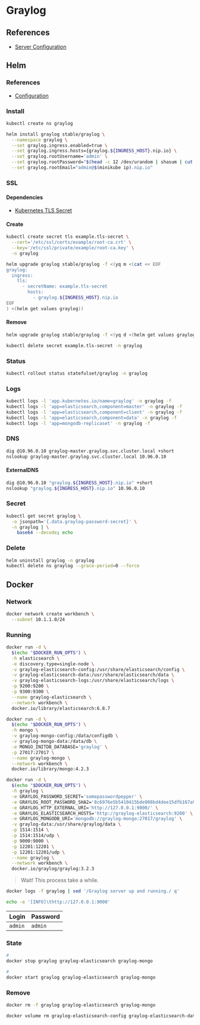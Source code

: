 # Graylog

<!-- https://github.com/petzah/graylog-plugin-matomo -->

## References

- [Server Configuration](https://docs.graylog.org/en/stable/pages/configuration/server.conf.html)

## Helm

### References

- [Configuration](https://github.com/helm/charts/tree/master/stable/graylog#configuration)

### Install

```sh
kubectl create ns graylog
```

```sh
helm install graylog stable/graylog \
  --namespace graylog \
  --set graylog.ingress.enabled=true \
  --set graylog.ingress.hosts={graylog.${INGRESS_HOST}.nip.io} \
  --set graylog.rootUsername='admin' \
  --set graylog.rootPassword="$(head -c 12 /dev/urandom | shasum | cut -d ' ' -f 1)" \
  --set graylog.rootEmail="admin@$(minikube ip).nip.io"
```

### SSL

#### Dependencies

- [Kubernetes TLS Secret](/k8s-tls-secret.md)

#### Create

```sh
kubectl create secret tls example.tls-secret \
  --cert='/etc/ssl/certs/example/root-ca.crt' \
  --key='/etc/ssl/private/example/root-ca.key' \
  -n graylog
```

```sh
helm upgrade graylog stable/graylog -f <(yq m <(cat << EOF
graylog:
  ingress:
    tls:
      - secretName: example.tls-secret
        hosts:
          - graylog.${INGRESS_HOST}.nip.io
EOF
) <(helm get values graylog))
```

#### Remove

```sh
helm upgrade graylog stable/graylog -f <(yq d <(helm get values graylog) ingress.tls)

kubectl delete secret example.tls-secret -n graylog
```

### Status

```sh
kubectl rollout status statefulset/graylog -n graylog
```

### Logs

```sh
kubectl logs -l 'app.kubernetes.io/name=graylog' -n graylog -f
kubectl logs -l 'app=elasticsearch,component=master' -n graylog -f
kubectl logs -l 'app=elasticsearch,component=client' -n graylog -f
kubectl logs -l 'app=elasticsearch,component=data' -n graylog -f
kubectl logs -l 'app=mongodb-replicaset' -n graylog -f
```

### DNS

```sh
dig @10.96.0.10 graylog-master.graylog.svc.cluster.local +short
nslookup graylog-master.graylog.svc.cluster.local 10.96.0.10
```

#### ExternalDNS

```sh
dig @10.96.0.10 "graylog.${INGRESS_HOST}.nip.io" +short
nslookup "graylog.${INGRESS_HOST}.nip.io" 10.96.0.10
```

### Secret

```sh
kubectl get secret graylog \
  -o jsonpath='{.data.graylog-password-secret}' \
  -n graylog | \
    base64 --decode; echo
```

### Delete

```sh
helm uninstall graylog -n graylog
kubectl delete ns graylog --grace-period=0 --force
```

## Docker

### Network

```sh
docker network create workbench \
  --subnet 10.1.1.0/24
```

### Running

```sh
docker run -d \
  $(echo "$DOCKER_RUN_OPTS") \
  -h elasticsearch \
  -e discovery.type=single-node \
  -v graylog-elasticsearch-config:/usr/share/elasticsearch/config \
  -v graylog-elasticsearch-data:/usr/share/elasticsearch/data \
  -v graylog-elasticsearch-logs:/usr/share/elasticsearch/logs \
  -p 9200:9200 \
  -p 9300:9300 \
  --name graylog-elasticsearch \
  --network workbench \
  docker.io/library/elasticsearch:6.8.7
```

```sh
docker run -d \
  $(echo "$DOCKER_RUN_OPTS") \
  -h mongo \
  -v graylog-mongo-config:/data/configdb \
  -v graylog-mongo-data:/data/db \
  -e MONGO_INITDB_DATABASE='graylog' \
  -p 27017:27017 \
  --name graylog-mongo \
  --network workbench \
  docker.io/library/mongo:4.2.3
```

```sh
docker run -d \
  $(echo "$DOCKER_RUN_OPTS") \
  -h graylog \
  -e GRAYLOG_PASSWORD_SECRET='somepasswordpepper' \
  -e GRAYLOG_ROOT_PASSWORD_SHA2='8c6976e5b5410415bde908bd4dee15dfb167a9c873fc4bb8a81f6f2ab448a918' \
  -e GRAYLOG_HTTP_EXTERNAL_URI='http://127.0.0.1:9000/' \
  -e GRAYLOG_ELASTICSEARCH_HOSTS='http://graylog-elasticsearch:9200' \
  -e GRAYLOG_MONGODB_URI='mongodb://graylog-mongo:27017/graylog' \
  -v graylog-data:/usr/share/graylog/data \
  -p 1514:1514 \
  -p 1514:1514/udp \
  -p 9000:9000 \
  -p 12201:12201 \
  -p 12201:12201/udp \
  --name graylog \
  --network workbench \
  docker.io/graylog/graylog:3.2.3
```

> Wait! This process take a while.

```sh
docker logs -f graylog | sed '/Graylog server up and running./ q'
```

```sh
echo -e '[INFO]\thttp://127.0.0.1:9000'
```

| Login | Password |
| --- | --- |
| `admin` | `admin` |

### State

```sh
#
docker stop graylog graylog-elasticsearch graylog-mongo

#
docker start graylog graylog-elasticsearch graylog-mongo
```

### Remove

```sh
docker rm -f graylog graylog-elasticsearch graylog-mongo

docker volume rm graylog-elasticsearch-config graylog-elasticsearch-data graylog-elasticsearch-logs graylog-mongo-config graylog-mongo-data  graylog-data
```
